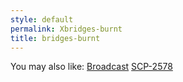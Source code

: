 ```yaml
---
style: default
permalink: Xbridges-burnt
title: bridges-burnt
---
```

You may also like:
[Broadcast](http://scp-wiki.net/broadcast)
[SCP-2578](http://scp-wiki.net/scp-2578)